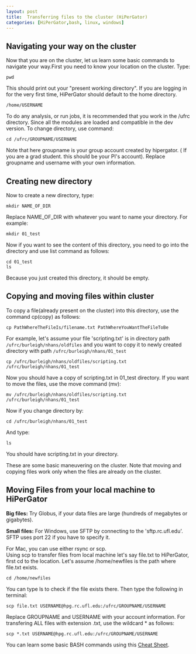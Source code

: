 ```yaml
---
layout: post
title:  Transferring files to the cluster (HiPerGator) 
categories: [HiPerGator,bash, linux, windows]
---
```



Navigating your way on the cluster
------
Now that you are on the cluster, let us learn some basic commands to navigate your way.First  you need to know your location on the cluster. Type:

    pwd

This should print out your "present working directory". If you are logging in for the very first time, HiPerGator should default to the home directory.

`/home/USERNAME`

To do any analysis, or run jobs, it is recommended that you work in the /ufrc directory. Since all the modules are loaded and compatible in the dev version. To change directory, use command:


    cd /ufrc/GROUPNAME/USERNAME


Note that here groupname is your group account created by hipergator. ( If you are a grad student. this should be your PI's account). Replace groupname and username with your own information. 

Creating new directory
------
Now to create a new directory, type:

    mkdir NAME_OF_DIR
    

Replace NAME_OF_DIR with whatever you want to name your directory. For example:

    mkdir 01_test
    
    
Now if you want to see the content of this directory, you need to go into the directory and use list command as follows:

    cd 01_test
    ls

Because you just created this directory, it should be empty.

Copying and moving files within cluster
-------
 To copy a file(already present on the cluster) into this directory, use the command cp(copy) as follows:

    cp PathWhereTheFileIs/filename.txt PathWhereYouWantTheFileToBe

For example, let's assume your file 'scripting.txt' is in directory path `/ufrc/burleigh/nhans/oldfiles` and you want to copy it to newly created directory with path `/ufrc/burleigh/nhans/01_test`

    cp /ufrc/burleigh/nhans/oldfiles/scripting.txt  /ufrc/burleigh/nhans/01_test
    
 
 Now you should have a copy of scripting.txt in 01_test directory. If you want to move the files, use the move command (mv): 
 
    mv /ufrc/burleigh/nhans/oldfiles/scripting.txt  /ufrc/burleigh/nhans/01_test
     

Now if you change directory by:

    cd /ufrc/burleigh/nhans/01_test 

And type:

    ls

You should have scripting.txt in your directory.

These are some basic maneuvering on the cluster. Note that moving and copying files work only when the files are already on the cluster. 


Moving Files from your local machine to HiPerGator
-----
**Big files:**
Try Globus, if your data files are large (hundreds of megabytes or gigabytes).

**Small files:**
For Windows, use SFTP by connecting to the 'sftp.rc.ufl.edu'. SFTP uses port 22 if you have to specify it.

For Mac, you can use either rsync or scp.  
Using scp to transfer files from local machine let's say file.txt to HiPerGator,  first cd  to the location. Let's assume /home/newfiles is the path where file.txt exists. 

    cd /home/newfiles 

You can type ls to check if the file exists there. Then type the following in terminal: 

    scp file.txt USERNAME@hpg.rc.ufl.edu:/ufrc/GROUPNAME/USERNAME
    
 Replace GROUPNAME and USERNAME with your account information. For transfering ALL files with extension .txt, use the wildcard *  as follows:
 
    scp *.txt USERNAME@hpg.rc.ufl.edu:/ufrc/GROUPNAME/USERNAME
    
You can learn some basic BASH commands using this [Cheat Sheet](http://NatyaHans.github.io/files/bashcheatsheet.pdf).
